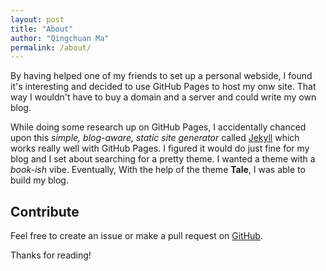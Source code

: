 ```yaml
---
layout: post
title: "About"
author: "Qingchuan Ma"
permalink: /about/
---
```


By having helped one of my friends to set up a personal webside, I found it's interesting and decided to use GitHub Pages to host my onw site. That way I wouldn't have to buy a domain and a server and could write my own blog.

While doing some research up on GitHub Pages, I accidentally chanced upon this _simple, blog-aware, static site generator_ called [Jekyll](https://jekyllrb.com/) which works really well with GitHub Pages. I figured it would do just fine for my blog and I set about searching for a pretty theme. I wanted a theme with a _book-ish_ vibe. Eventually, With the help of the theme **Tale**, I was able to build my blog.

## Contribute
Feel free to create an issue or make a pull request on [GitHub](https://github.com/Qingchuan-Ma/blog).

Thanks for reading!
